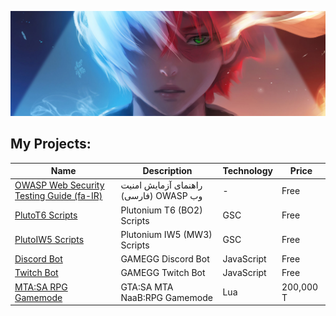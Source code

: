 ![Header MH11 GitHub](todoroki-header.jpg)

## My Projects:

| Name                                                                                   | Description                                   | Technology | Price     |
| -------------------------------------------------------------------------------------- | --------------------------------------------- | ---------- | --------- |
| [OWASP Web Security Testing Guide (fa-IR)](https://github.com/whoismh11/OWASP_WSTG_FA) | راهنمای آزمایش امنیت وب &#x202b;OWASP (فارسی) | -          | Free      |
| [PlutoT6 Scripts](https://github.com/whoismh11/PlutoT6_Scripts)                        | Plutonium T6 (BO2) Scripts                    | GSC        | Free      |
| [PlutoIW5 Scripts](https://github.com/whoismh11/PlutoIW5_Scripts)                      | Plutonium IW5 (MW3) Scripts                   | GSC        | Free      |
| [Discord Bot](https://github.com/whoismh11/Discord_Bot)                                | GAMEGG Discord Bot                            | JavaScript | Free      |
| [Twitch Bot](https://github.com/whoismh11/Twitch_Bot)                                  | GAMEGG Twitch Bot                             | JavaScript | Free      |
| [MTA:SA RPG Gamemode](https://gamegg.ir/files/file/11-mta-rpg-gamemode)                | GTA:SA MTA NaaB:RPG Gamemode                  | Lua        | 200,000 T |
